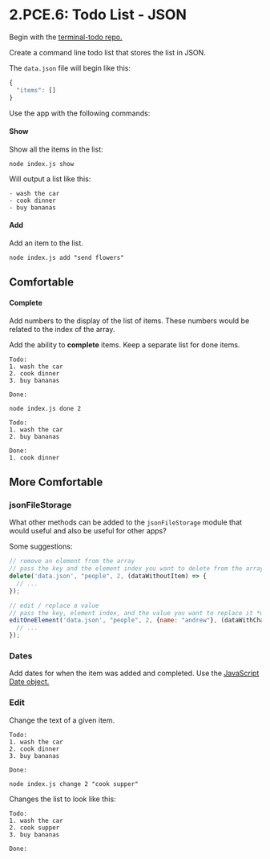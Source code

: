 # 2.PCE.6: Todo List - JSON

Begin with the [terminal-todo repo.](https://github.com/rocketacademy/terminal-todo-swe1)

Create a command line todo list that stores the list in JSON.

The `data.json` file will begin like this:

```javascript
{
  "items": []
}
```

Use the app with the following commands:

#### Show

Show all the items in the list:

```text
node index.js show
```

Will output a list like this:

```text
- wash the car
- cook dinner
- buy bananas
```

#### Add

Add an item to the list.

```text
node index.js add "send flowers"
```

## Comfortable

#### Complete

Add numbers to the display of the list of items. These numbers would be related to the index of the array.

Add the ability to **complete** items. Keep a separate list for done items.

```text
Todo:
1. wash the car
2. cook dinner
3. buy bananas

Done:
```

```text
node index.js done 2
```

```text
Todo:
1. wash the car
2. buy bananas

Done:
1. cook dinner
```

## More Comfortable

### jsonFileStorage

What other methods can be added to the `jsonFileStorage` module that would useful and also be useful for other apps?

Some suggestions:

```javascript
// remove an element from the array
// pass the key and the element index you want to delete from the array
delete('data.json', "people", 2, (dataWithoutItem) => {
  // ...
});

// edit / replace a value
// pass the key, element index, and the value you want to replace it *with*
editOneElement('data.json', "people", 2, {name: "andrew"}, (dataWithChangedItem) => {
  // ...
});
```

### Dates

Add dates for when the item was added and completed. Use the [JavaScript Date object.](https://developer.mozilla.org/en-US/docs/Web/JavaScript/Reference/Global_Objects/Date)

### Edit

Change the text of a given item.

```text
Todo:
1. wash the car
2. cook dinner
3. buy bananas

Done:
```

```text
node index.js change 2 "cook supper"
```

Changes the list to look like this:

```text
Todo:
1. wash the car
2. cook supper
3. buy bananas

Done:
```

